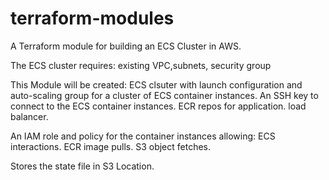 # terraform-modules

A Terraform module for building an ECS Cluster in AWS.

The ECS cluster requires:
existing VPC,subnets, security group


This Module will be created:
ECS clsuter with launch configuration and auto-scaling group for a cluster of ECS container instances.
An SSH key to connect to the ECS container instances.
ECR repos for application.
load balancer.

An IAM role and policy for the container instances allowing:
ECS interactions.
ECR image pulls.
S3 object fetches.

Stores the state file in S3 Location.
